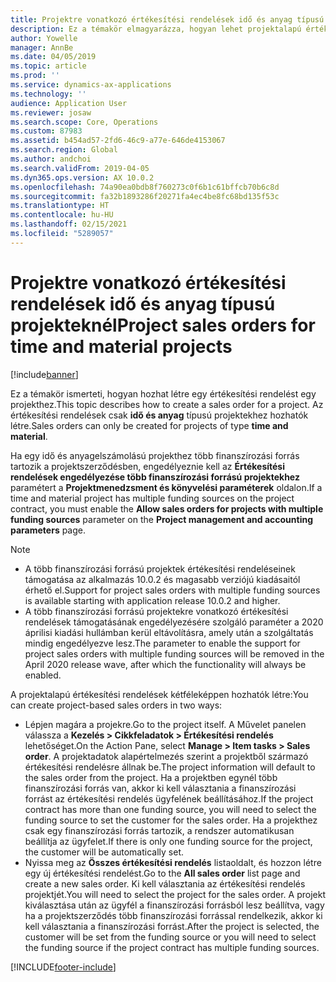 ```yaml
---
title: Projektre vonatkozó értékesítési rendelések idő és anyag típusú projekteknél
description: Ez a témakör elmagyarázza, hogyan lehet projektalapú értékesítési rendeléseket létrehozni idő és anyag típusú projekteknél.
author: Yowelle
manager: AnnBe
ms.date: 04/05/2019
ms.topic: article
ms.prod: ''
ms.service: dynamics-ax-applications
ms.technology: ''
audience: Application User
ms.reviewer: josaw
ms.search.scope: Core, Operations
ms.custom: 87983
ms.assetid: b454ad57-2fd6-46c9-a77e-646de4153067
ms.search.region: Global
ms.author: andchoi
ms.search.validFrom: 2019-04-05
ms.dyn365.ops.version: AX 10.0.2
ms.openlocfilehash: 74a90ea0bdb8f760273c0f6b1c61bffcb70b6c8d
ms.sourcegitcommit: fa32b1893286f20271fa4ec4be8fc68bd135f53c
ms.translationtype: HT
ms.contentlocale: hu-HU
ms.lasthandoff: 02/15/2021
ms.locfileid: "5289057"
---
```

# <a name="project-sales-orders-for-time-and-material-projects"></a><span data-ttu-id="ea0c3-103">Projektre vonatkozó értékesítési rendelések idő és anyag típusú projekteknél</span><span class="sxs-lookup"><span data-stu-id="ea0c3-103">Project sales orders for time and material projects</span></span>

[!include[banner](../includes/banner.md)]

<span data-ttu-id="ea0c3-104">Ez a témakör ismerteti, hogyan hozhat létre egy értékesítési rendelést egy projekthez.</span><span class="sxs-lookup"><span data-stu-id="ea0c3-104">This topic describes how to create a sales order for a project.</span></span> <span data-ttu-id="ea0c3-105">Az értékesítési rendelések csak **idő és anyag** típusú projektekhez hozhatók létre.</span><span class="sxs-lookup"><span data-stu-id="ea0c3-105">Sales orders can only be created for projects of type **time and material**.</span></span>

<span data-ttu-id="ea0c3-106">Ha egy idő és anyagelszámolású projekthez több finanszírozási forrás tartozik a projektszerződésben, engedélyeznie kell az **Értékesítési rendelések engedélyezése több finanszírozási forrású projektekhez** paramétert a **Projektmenedzsment és könyvelési paraméterek** oldalon.</span><span class="sxs-lookup"><span data-stu-id="ea0c3-106">If a time and material project has multiple funding sources on the project contract, you must enable the **Allow sales orders for projects with multiple funding sources** parameter on the **Project management and accounting parameters** page.</span></span> 

> [!NOTE]
> - <span data-ttu-id="ea0c3-107">A több finanszírozási forrású projektek értékesítési rendeléseinek támogatása az alkalmazás 10.0.2 és magasabb verziójú kiadásaitól érhető el.</span><span class="sxs-lookup"><span data-stu-id="ea0c3-107">Support for project sales orders with multiple funding sources is available starting with application release 10.0.2 and higher.</span></span>
> - <span data-ttu-id="ea0c3-108">A több finanszírozási forrású projektekre vonatkozó értékesítési rendelések támogatásának engedélyezésére szolgáló paraméter a 2020 áprilisi kiadási hullámban kerül eltávolításra, amely után a szolgáltatás mindig engedélyezve lesz.</span><span class="sxs-lookup"><span data-stu-id="ea0c3-108">The parameter to enable the support for project sales orders with multiple funding sources will be removed in the April 2020 release wave, after which the functionality will always be enabled.</span></span>

<span data-ttu-id="ea0c3-109">A projektalapú értékesítési rendelések kétféleképpen hozhatók létre:</span><span class="sxs-lookup"><span data-stu-id="ea0c3-109">You can create project-based sales orders in two ways:</span></span>

- <span data-ttu-id="ea0c3-110">Lépjen magára a projekre.</span><span class="sxs-lookup"><span data-stu-id="ea0c3-110">Go to the project itself.</span></span> <span data-ttu-id="ea0c3-111">A Művelet panelen válassza a **Kezelés > Cikkfeladatok > Értékesítési rendelés** lehetőséget.</span><span class="sxs-lookup"><span data-stu-id="ea0c3-111">On the Action Pane, select **Manage > Item tasks > Sales order**.</span></span> <span data-ttu-id="ea0c3-112">A projektadatok alapértelmezés szerint a projektből származó értékesítési rendelésre állnak be.</span><span class="sxs-lookup"><span data-stu-id="ea0c3-112">The project information will default to the sales order from the project.</span></span> <span data-ttu-id="ea0c3-113">Ha a projektben egynél több finanszírozási forrás van, akkor ki kell választania a finanszírozási forrást az értékesítési rendelés ügyfelének beállításához.</span><span class="sxs-lookup"><span data-stu-id="ea0c3-113">If the project contract has more than one funding source, you will need to select the funding source to set the customer for the sales order.</span></span> <span data-ttu-id="ea0c3-114">Ha a projekthez csak egy finanszírozási forrás tartozik, a rendszer automatikusan beállítja az ügyfelet.</span><span class="sxs-lookup"><span data-stu-id="ea0c3-114">If there is only one funding source for the project, the customer will be automatically set.</span></span>
- <span data-ttu-id="ea0c3-115">Nyissa meg az **Összes értékesítési rendelés** listaoldalt, és hozzon létre egy új értékesítési rendelést.</span><span class="sxs-lookup"><span data-stu-id="ea0c3-115">Go to the **All sales order** list page and create a new sales order.</span></span> <span data-ttu-id="ea0c3-116">Ki kell választania az értékesítési rendelés projektjét.</span><span class="sxs-lookup"><span data-stu-id="ea0c3-116">You will need to select the project for the sales order.</span></span> <span data-ttu-id="ea0c3-117">A projekt kiválasztása után az ügyfél a finanszírozási forrásból lesz beállítva, vagy ha a projektszerződés több finanszírozási forrással rendelkezik, akkor ki kell választania a finanszírozási forrást.</span><span class="sxs-lookup"><span data-stu-id="ea0c3-117">After the project is selected, the customer will be set from the funding source or you will need to select the funding source if the project contract has multiple funding sources.</span></span>



[!INCLUDE[footer-include](../includes/footer-banner.md)]